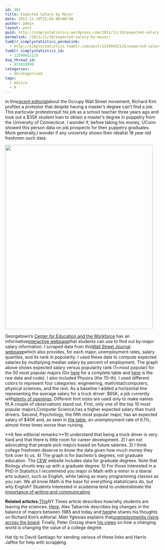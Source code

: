 ```yaml
---
id: 381
title: Expected Salary by Major
date: 2011-11-10T15:04:00+00:00
author: admin
layout: post
guid: http://simplystatistics.wordpress.com/2011/11/10/expected-salary-by-major
permalink: /2011/11/10/expected-salary-by-major/
tumblr_simplystatistics_permalink:
  - http://simplystatistics.tumblr.com/post/12599452125/expected-salary-by-major
tumblr_simplystatistics_id:
  - 12599452125
dsq_thread_id:
  - 933818990
categories:
  - Uncategorized
tags:
  - advice
  - R
---
```

In this<a href="http://www.thenation.com/article/164348/audacity-occupy-wall-street" target="_blank">recent editorial</a>about the Occupy Wall Street movement, Richard Kim profiles a protestor that despite having a master&#8217;s degree can&#8217;t find a job. This particular protestorquit his job as a school teacher three years ago and took out a $35K student loan to obtain a master&#8217;s degree in puppetry from the University of Connecticut. I wonder if, before taking his money, UConn showed this person data on job prospects for their puppetry graduates. More generally,I wonder if any university shows their idealist 18 year old freshmen such data.

<img height="600" width="480" src="http://rafalab.jhsph.edu/images/salaryvsrank.png" />

Georgetown&#8217;s <a href="http://cew.georgetown.edu/">Center for Education and the Workforce</a> has an informative<a href="http://cew.georgetown.edu/whatsitworth/">interactive webpage</a>that students can use to find out by-major salary information. I scraped data from this<a href="http://graphicsweb.wsj.com/documents/NILF1111/#term=">Wall Street Journal webpage</a>which also provides, for each major, unemployment rates, salary quartiles, and its rank in popularity. I used these data to compute expected salaries by multiplying median salary by percent of employment. The graph above shows expected salary versus popularity rank (1=most popular) for the 50 most popular majors (Go <a href="http://rafalab.jhsph.edu/images/salarytable.html">here</a> for a complete table and <a href="http://rafalab.jhsph.edu/images/majors.zip">here</a> is the raw data and code). I also included Physics (the 70-th). I used different colors to represent four categories: engineering, math/stat/computers, physical sciences, and the rest. As a baseline I added a horizontal line representing the average salary for a truck driver: $65K, a job currently with<a href="http://www.npr.org/2011/10/13/141325299/a-labor-mismatch-means-trucking-jobs-go-unfilled">plenty of openings</a>. Different font sizes are used only to make names fit.A couple of observations stand out. First, only one of the top 10 most popular majors,Computer Science,has a higher expected salary than truck drivers. Second, Psychology, the fifth most popular major, has an expected salary of $40K and, as seen in <a href="http://rafalab.jhsph.edu/images/salarytable.html" target="_blank">the table</a>, an unemployment rate of 6.1%; almost three times worse than nursing.

**A few editorial remarks:**1)I understand that being a truck driver is very hard and that there is little room for career development. 2) I am not advocating that people pick majors based on future salaries. 3) I think college freshmen deserve to know the data given how much money they fork over to us. 4) The graph is for bachelor&#8217;s degrees, not graduate education. The <a href="http://cew.georgetown.edu/whatsitworth/">CEW</a> website includes data for graduate degrees. Note that Biology shoots way up with a graduate degree. 5) For those interested in a PhD in Statistics I recommend you major in Math with a minor in a liberal arts subject, such as English, while taking as many programming classes as you can. We all know Math is the base for everything statisticians do, but why English? Students interested in academia tend to underestimate the <a href="http://bulletin.imstat.org/2011/09/terence%E2%80%99s-stuff-speaking-reading-writing/" target="_blank">importance of writing and communicating</a>.

**Related articles:**<a href="http://www.nytimes.com/2011/11/06/education/edlife/why-science-majors-change-their-mind-its-just-so-darn-hard.html?_r=2" target="_blank">This</a>NY Times article describes how/why students are leaving the sciences. <a href="http://marginalrevolution.com/marginalrevolution/2011/11/college-has-been-oversold.html">Here</a>, Alex Tabarrok describes big changes in the balance of majors between 1985 and today and <a href="http://marginalrevolution.com/marginalrevolution/2011/11/not-from-the-onion-3.html" target="_blank">here</a>he shares his thoughts on Richard Kim&#8217;s editorial. Matt Yglesias explains that<a href="http://thinkprogress.org/yglesias/2011/11/08/363587/unemployment-is-rising-across-the-board/" target="_blank">unemploymentis rising across the board</a>. Finally, Peter Orszag share <a href="http://www.bloomberg.com/news/2011-11-09/winds-of-economic-change-blow-away-college-degree-peter-orszag.html" target="_blank">his views</a> on how a changing world is changing the value of a college degree.

Hat tip to David Santiago for sending various of these links and Harris Jaffee for help with scrap<strike>p</strike>ing.